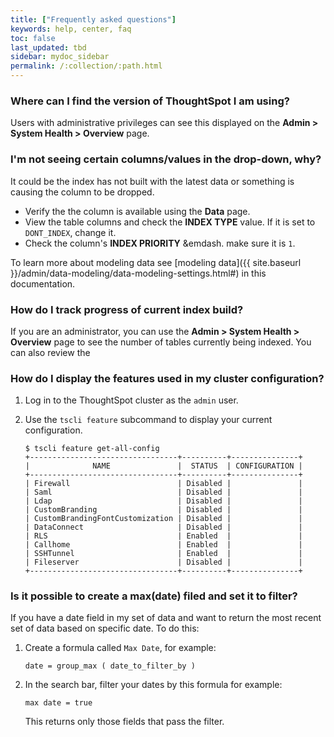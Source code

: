 ```yaml
---
title: ["Frequently asked questions"]
keywords: help, center, faq
toc: false
last_updated: tbd
sidebar: mydoc_sidebar
permalink: /:collection/:path.html
---
```


### Where can I find the version of ThoughtSpot I am using?

Users with administrative privileges can see this displayed on the **Admin >
System Health > Overview** page.

### I'm not seeing certain columns/values in the drop-down, why?

It could be the index has not built with the latest data or something
is causing the column to be dropped.

* Verify the the column is available using the **Data** page.
* View the table columns and check the **INDEX TYPE** value. If it is set to `DONT_INDEX`, change it.
* Check the column's  **INDEX PRIORITY** &emdash. make sure it is `1`.

To learn more about modeling data see [modeling data]({{ site.baseurl }}/admin/data-modeling/data-modeling-settings.html#) in this documentation.


### How do I track progress of current index build?

If you are an administrator, you can use the **Admin > System Health >
Overview** page to see the number of tables currently being indexed. You can also review the

### How do I display the features used in my cluster configuration?

1. Log in to the ThoughtSpot cluster as the `admin` user.
2. Use the `tscli feature` subcommand to display your current configuration.

    ```
    $ tscli feature get-all-config
    +---------------------------------+----------+---------------+
    |              NAME               |  STATUS  | CONFIGURATION |
    +---------------------------------+----------+---------------+
    | Firewall                        | Disabled |               |
    | Saml                            | Disabled |               |
    | Ldap                            | Disabled |               |
    | CustomBranding                  | Disabled |               |
    | CustomBrandingFontCustomization | Disabled |               |
    | DataConnect                     | Disabled |               |
    | RLS                             | Enabled  |               |
    | Callhome                        | Enabled  |               |
    | SSHTunnel                       | Enabled  |               |
    | Fileserver                      | Disabled |               |
    +---------------------------------+----------+---------------+
    ```

### Is it possible to create a max(date) filed and set it to filter?

If you have a date field in my set of data and want to return the most recent set of
data based on specific date. To do this:

1. Create a formula called `Max Date`, for example:

    ```
    date = group_max ( date_to_filter_by )
    ```

2. In the search bar, filter your dates by this formula for example:

    ```
    max date = true
    ```

    This returns only those fields that pass the filter.
